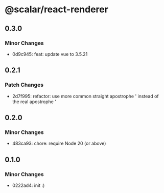 # @scalar/react-renderer

## 0.3.0

### Minor Changes

- 0d9c945: feat: update vue to 3.5.21

## 0.2.1

### Patch Changes

- 2d7f995: refactor: use more common straight apostrophe ' instead of the real apostrophe ’

## 0.2.0

### Minor Changes

- 483ca93: chore: require Node 20 (or above)

## 0.1.0

### Minor Changes

- 0222ad4: init :)
